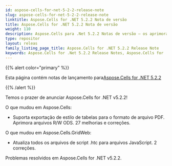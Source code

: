 ```yaml
---
id: aspose-cells-for-net-5-2-2-release-note
slug: aspose-cells-for-net-5-2-2-release-note
linktitle: Aspose.Cells for .NET 5.2.2 Nota de versão
title: Aspose.Cells for .NET 5.2.2 Nota de versão
weight: 110
description: Aspose.Cells para .Net 5.2.2 Notas de versão – os aprimoramentos, novos recursos e correções mais recentes
type: repositor
layout: releas
family_listing_page_title: Aspose.Cells for .NET 5.2.2 Release Note
keywords: Aspose.Cells for .Net 5.2.2 Release Notes, Aspose.Cells for .Net 5.2.2 updates and fixe
---
```

{{% alert color="primary" %}} 

 Esta página contém notas de lançamento para[Aspose.Cells for .NET 5.2.2](https://releases.aspose.com/cells/net/new-releases/aspose.cells-for-.net-5.2.2/)

{{% /alert %}} 

 Temos o prazer de anunciar Aspose.Cells for .NET v5.2.2!

 O que mudou em Aspose.Cells:

- Suporta exportação de estilo de tabelas para o formato de arquivo PDF.
 Aprimora arquivos R/W ODS.
 27 melhorias e correções.

 O que mudou em Aspose.Cells.GridWeb:

- Atualiza todos os arquivos de script .htc para arquivos JavaScript.
 2 correções.





 Problemas resolvidos em Aspose.Cells for .NET v5.2.2.


